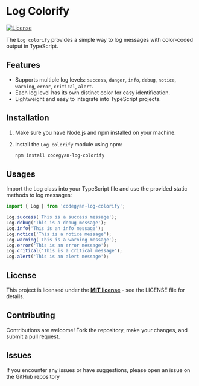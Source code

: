 # Log Colorify
[![License](https://img.shields.io/badge/license-MIT-blue.svg)](LICENSE.md)

The `Log colorify` provides a simple way to log messages with color-coded output in TypeScript.

## Features

- Supports multiple log levels: `success`, `danger`, `info`, `debug`, `notice`, `warning`, `error`, `critical`, `alert`.
- Each log level has its own distinct color for easy identification.
- Lightweight and easy to integrate into TypeScript projects.

## Installation

1. Make sure you have Node.js and npm installed on your machine.

2. Install the `Log colorify` module using npm:

   ```bash
   npm install codegyan-log-colorify
    ```

## Usages

Import the Log class into your TypeScript file and use the provided static methods to log messages:

```js
import { Log } from 'codegyan-log-colorify';

Log.success('This is a success message');
Log.debug('This is a debug message');
Log.info('This is an info message');
Log.notice('This is a notice message');
Log.warning('This is a warning message');
Log.error('This is an error message');
Log.critical('This is a critical message');
Log.alert('This is an alert message');

```

## License
This project is licensed under the **[MIT license](https://opensource.org/licenses/MIT)** - see the LICENSE file for details.

## Contributing
Contributions are welcome! Fork the repository, make your changes, and submit a pull request.

## Issues
If you encounter any issues or have suggestions, please open an issue on the GitHub repository